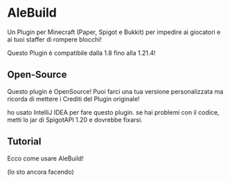 # AleBuild
Un Plugin per Minecraft (Paper, Spigot e Bukkit) per impedire ai giocatori e ai tuoi staffer di rompere blocchi!

Questo Plugin è compatibile dalla 1.8 fino alla 1.21.4!


## Open-Source
Questo plugin è OpenSource! Puoi farci una tua versione personalizzata ma ricorda di mettere i Crediti del Plugin originale!

ho usato IntelliJ IDEA per fare questo plugin. se hai problemi con il codice, metti lo jar di SpigotAPI 1.20 e dovrebbe fixarsi.


## Tutorial
Ecco come usare AleBuild!

(lo sto ancora facendo)
